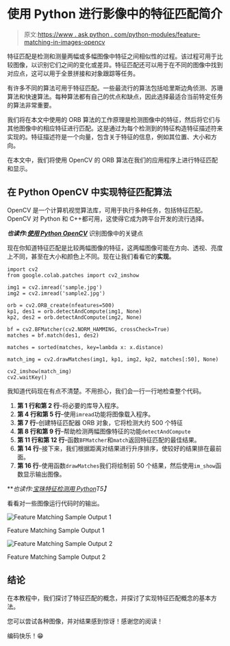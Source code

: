 # 使用 Python 进行影像中的特征匹配简介

> 原文:[https://www . ask python . com/python-modules/feature-matching-in-images-opencv](https://www.askpython.com/python-modules/feature-matching-in-images-opencv)

特征匹配是检测和测量两幅或多幅图像中特征之间相似性的过程。该过程可用于比较图像，以识别它们之间的变化或差异。特征匹配还可以用于在不同的图像中找到对应点，这可以用于全景拼接和对象跟踪等任务。

有许多不同的算法可用于特征匹配。一些最流行的算法包括哈里斯边角侦测、苏珊算法和快速算法。每种算法都有自己的优点和缺点，因此选择最适合当前特定任务的算法非常重要。

我们将在本文中使用的 ORB 算法的工作原理是检测图像中的特征，然后将它们与其他图像中的相应特征进行匹配。这是通过为每个检测到的特征构造特征描述符来实现的。特征描述符是一个向量，包含关于特征的信息，例如其位置、大小和方向。

在本文中，我们将使用 OpenCV 的 ORB 算法在我们的应用程序上进行特征匹配和显示。

## 在 Python OpenCV 中实现特征匹配算法

OpenCV 是一个计算机视觉算法库，可用于执行多种任务，包括特征匹配。OpenCV 对 Python 和 C++都可用，这使得它成为跨平台开发的流行选择。

***也读作:[使用 Python OpenCV](https://www.askpython.com/python/examples/identifying-keypoints-in-images-opencv)*** 识别图像中的关键点

现在你知道特征匹配是比较两幅图像的特征，这两幅图像可能在方向、透视、亮度上不同，甚至在大小和颜色上不同。现在让我们看看它的**实现**。

```
import cv2
from google.colab.patches import cv2_imshow

img1 = cv2.imread('sample.jpg')
img2 = cv2.imread('sample2.jpg')

orb = cv2.ORB_create(nfeatures=500)
kp1, des1 = orb.detectAndCompute(img1, None)
kp2, des2 = orb.detectAndCompute(img2, None)

bf = cv2.BFMatcher(cv2.NORM_HAMMING, crossCheck=True)
matches = bf.match(des1, des2)

matches = sorted(matches, key=lambda x: x.distance)

match_img = cv2.drawMatches(img1, kp1, img2, kp2, matches[:50], None)

cv2_imshow(match_img)
cv2.waitKey()

```

我知道代码现在有点不清楚。不用担心，我们会一行一行地检查整个代码。

1.  **第 1 行和第 2 行**–将必要的库导入程序。
2.  **第 4 行和第 5 行**–使用`imread`功能将图像载入程序。
3.  **第 7 行**–创建特征匹配器 ORB 对象，它将检测大约 500 个特征
4.  **第 8 行和第 9 行**–帮助检测两幅图像特征的功能`detectAndCompute`
5.  **第 11 行和第 12 行**–函数`BFMatcher`和`match`返回特征匹配的最佳结果。
6.  **第 14 行**–接下来，我们根据距离对结果进行升序排序，使较好的结果排在最前面。
7.  **第 16 行**–使用函数`drawMatches`我们将绘制前 50 个结果，然后使用`im_show`函数显示输出图像。

***也读作:[宝珠特征检测用 Python](https://www.askpython.com/python/examples/orb-feature-detection)*T5】**

看看对一些图像运行代码时的输出。

![Feature Matching Sample Output 1](../Images/9ec097c4f7169b9c8defe9d56baa41f1.png)

Feature Matching Sample Output 1

![Feature Matching Sample Output 2](../Images/609d41c54fe5e391867bba88d32b2df5.png)

Feature Matching Sample Output 2

## 结论

在本教程中，我们探讨了特征匹配的概念，并探讨了实现特征匹配概念的基本方法。

您可以尝试各种图像，并对结果感到惊讶！感谢您的阅读！

编码快乐！😁